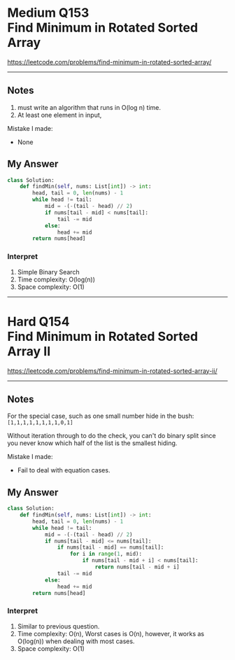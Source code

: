 # Medium Q153 <br> Find Minimum in Rotated Sorted Array

https://leetcode.com/problems/find-minimum-in-rotated-sorted-array/

------------------------------
## Notes
1. must write an algorithm that runs in O(log n) time.
2. At least one element in input, 

Mistake I made:
* None

## My Answer
```Python
class Solution:
    def findMin(self, nums: List[int]) -> int:
        head, tail = 0, len(nums) - 1
        while head != tail:
            mid = -(-(tail - head) // 2)
            if nums[tail - mid] < nums[tail]:
                tail -= mid
            else:
                head += mid
        return nums[head]
```

### Interpret
1. Simple Binary Search
2. Time complexity: O(log(n))
3. Space complexity: O(1)

------------------------------
# Hard Q154 <br> Find Minimum in Rotated Sorted Array II

https://leetcode.com/problems/find-minimum-in-rotated-sorted-array-ii/

------------------------------
## Notes
For the special case, such as one small number hide in the bush:
`[1,1,1,1,1,1,1,1,0,1]`

Without iteration through to do the check, you can't do binary split since you never know which half of the list is the smallest hiding.


Mistake I made:
* Fail to deal with equation cases.

## My Answer
```Python
class Solution:
    def findMin(self, nums: List[int]) -> int:
        head, tail = 0, len(nums) - 1
        while head != tail:
            mid = -(-(tail - head) // 2)
            if nums[tail - mid] <= nums[tail]:
                if nums[tail - mid] == nums[tail]:
                    for i in range(1, mid):
                        if nums[tail - mid + i] < nums[tail]:
                            return nums[tail - mid + i]
                tail -= mid
            else:
                head += mid
        return nums[head]
```

### Interpret
1. Similar to previous question.
2. Time complexity: O(n), Worst cases is O(n), however, it works as O(log(n)) when dealing with most cases.
3. Space complexity: O(1)












